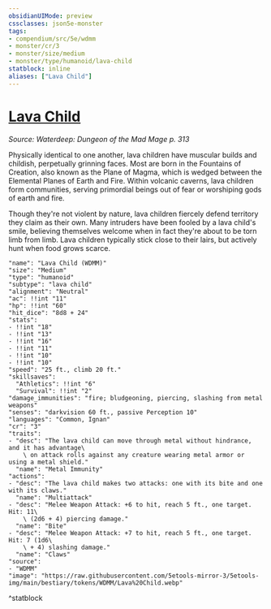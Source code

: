 ```yaml
---
obsidianUIMode: preview
cssclasses: json5e-monster
tags:
- compendium/src/5e/wdmm
- monster/cr/3
- monster/size/medium
- monster/type/humanoid/lava-child
statblock: inline
aliases: ["Lava Child"]
---
```

# [Lava Child](Mechanics\bestiary\humanoid/lava-child-wdmm.md)
*Source: Waterdeep: Dungeon of the Mad Mage p. 313*  

Physically identical to one another, lava children have muscular builds and childish, perpetually grinning faces. Most are born in the Fountains of Creation, also known as the Plane of Magma, which is wedged between the Elemental Planes of Earth and Fire. Within volcanic caverns, lava children form communities, serving primordial beings out of fear or worshiping gods of earth and fire.

Though they're not violent by nature, lava children fiercely defend territory they claim as their own. Many intruders have been fooled by a lava child's smile, believing themselves welcome when in fact they're about to be torn limb from limb. Lava children typically stick close to their lairs, but actively hunt when food grows scarce.

```statblock
"name": "Lava Child (WDMM)"
"size": "Medium"
"type": "humanoid"
"subtype": "lava child"
"alignment": "Neutral"
"ac": !!int "11"
"hp": !!int "60"
"hit_dice": "8d8 + 24"
"stats":
- !!int "18"
- !!int "13"
- !!int "16"
- !!int "11"
- !!int "10"
- !!int "10"
"speed": "25 ft., climb 20 ft."
"skillsaves":
  "Athletics": !!int "6"
  "Survival": !!int "2"
"damage_immunities": "fire; bludgeoning, piercing, slashing from metal weapons"
"senses": "darkvision 60 ft., passive Perception 10"
"languages": "Common, Ignan"
"cr": "3"
"traits":
- "desc": "The lava child can move through metal without hindrance, and it has advantage\
    \ on attack rolls against any creature wearing metal armor or using a metal shield."
  "name": "Metal Immunity"
"actions":
- "desc": "The lava child makes two attacks: one with its bite and one with its claws."
  "name": "Multiattack"
- "desc": "Melee Weapon Attack: +6 to hit, reach 5 ft., one target. Hit: 11\
    \ (2d6 + 4) piercing damage."
  "name": "Bite"
- "desc": "Melee Weapon Attack: +7 to hit, reach 5 ft., one target. Hit: 7 (1d6\
    \ + 4) slashing damage."
  "name": "Claws"
"source":
- "WDMM"
"image": "https://raw.githubusercontent.com/5etools-mirror-3/5etools-img/main/bestiary/tokens/WDMM/Lava%20Child.webp"
```
^statblock